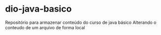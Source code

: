 # dio-java-basico
Repositório para armazenar conteúdo do curso de java básico 
Alterando o conteudo de um arquivo de forma local
